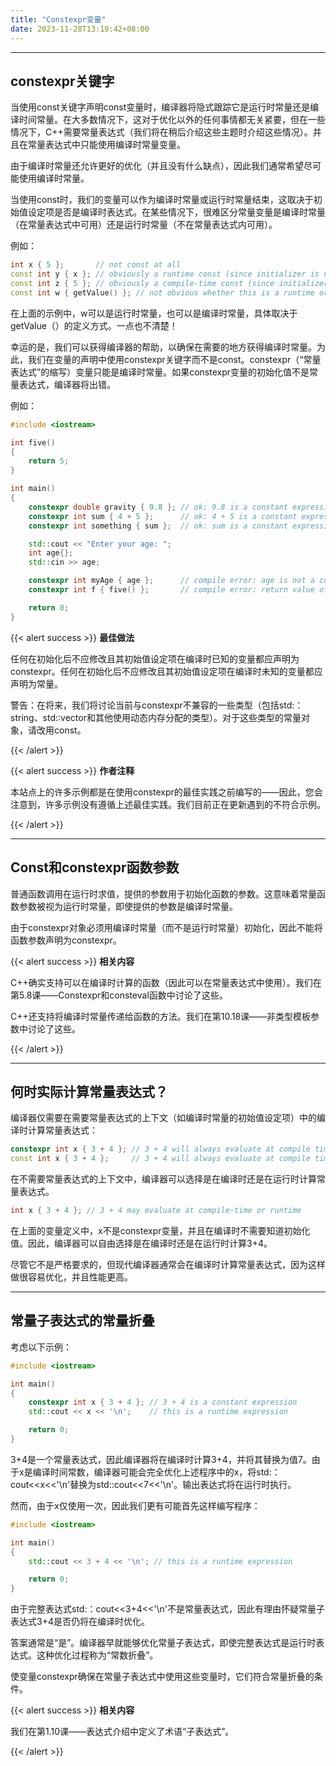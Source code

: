```yaml
---
title: "Constexpr变量"
date: 2023-11-28T13:19:42+08:00
---
```


***
## constexpr关键字

当使用const关键字声明const变量时，编译器将隐式跟踪它是运行时常量还是编译时间常量。在大多数情况下，这对于优化以外的任何事情都无关紧要，但在一些情况下，C++需要常量表达式（我们将在稍后介绍这些主题时介绍这些情况）。并且在常量表达式中只能使用编译时常量变量。

由于编译时常量还允许更好的优化（并且没有什么缺点），因此我们通常希望尽可能使用编译时常量。

当使用const时，我们的变量可以作为编译时常量或运行时常量结束，这取决于初始值设定项是否是编译时表达式。在某些情况下，很难区分常量变量是编译时常量（在常量表达式中可用）还是运行时常量（不在常量表达式内可用）。

例如：

```C++
int x { 5 };       // not const at all
const int y { x }; // obviously a runtime const (since initializer is non-const)
const int z { 5 }; // obviously a compile-time const (since initializer is a constant expression)
const int w { getValue() }; // not obvious whether this is a runtime or compile-time const
```

在上面的示例中，w可以是运行时常量，也可以是编译时常量，具体取决于getValue（）的定义方式。一点也不清楚！

幸运的是，我们可以获得编译器的帮助，以确保在需要的地方获得编译时常量。为此，我们在变量的声明中使用constexpr关键字而不是const。constexpr（“常量表达式”的缩写）变量只能是编译时常量。如果constexpr变量的初始化值不是常量表达式，编译器将出错。

例如：

```C++
#include <iostream>

int five()
{
    return 5;
}

int main()
{
    constexpr double gravity { 9.8 }; // ok: 9.8 is a constant expression
    constexpr int sum { 4 + 5 };      // ok: 4 + 5 is a constant expression
    constexpr int something { sum };  // ok: sum is a constant expression

    std::cout << "Enter your age: ";
    int age{};
    std::cin >> age;

    constexpr int myAge { age };      // compile error: age is not a constant expression
    constexpr int f { five() };       // compile error: return value of five() is not a constant expression

    return 0;
}
```

{{< alert success >}}
**最佳做法**

任何在初始化后不应修改且其初始值设定项在编译时已知的变量都应声明为constexpr。任何在初始化后不应修改且其初始值设定项在编译时未知的变量都应声明为常量。

警告：在将来，我们将讨论当前与constexpr不兼容的一些类型（包括std:：string、std:∶vector和其他使用动态内存分配的类型）。对于这些类型的常量对象，请改用const。

{{< /alert >}}

{{< alert success >}}
**作者注释**

本站点上的许多示例都是在使用constexpr的最佳实践之前编写的——因此，您会注意到，许多示例没有遵循上述最佳实践。我们目前正在更新遇到的不符合示例。

{{< /alert >}}

***
## Const和constexpr函数参数

普通函数调用在运行时求值，提供的参数用于初始化函数的参数。这意味着常量函数参数被视为运行时常量，即使提供的参数是编译时常量。

由于constexpr对象必须用编译时常量（而不是运行时常量）初始化，因此不能将函数参数声明为constexpr。

{{< alert success >}}
**相关内容**

C++确实支持可以在编译时计算的函数（因此可以在常量表达式中使用）。我们在第5.8课——Constexpr和consteval函数中讨论了这些。

C++还支持将编译时常量传递给函数的方法。我们在第10.18课——非类型模板参数中讨论了这些。

{{< /alert >}}

***
## 何时实际计算常量表达式？

编译器仅需要在需要常量表达式的上下文（如编译时常量的初始值设定项）中的编译时计算常量表达式：

```C++
constexpr int x { 3 + 4 }; // 3 + 4 will always evaluate at compile time
const int x { 3 + 4 };     // 3 + 4 will always evaluate at compile time
```

在不需要常量表达式的上下文中，编译器可以选择是在编译时还是在运行时计算常量表达式。

```C++
int x { 3 + 4 }; // 3 + 4 may evaluate at compile-time or runtime
```

在上面的变量定义中，x不是constexpr变量，并且在编译时不需要知道初始化值。因此，编译器可以自由选择是在编译时还是在运行时计算3+4。

尽管它不是严格要求的，但现代编译器通常会在编译时计算常量表达式，因为这样做很容易优化，并且性能更高。

***
## 常量子表达式的常量折叠

考虑以下示例：

```C++
#include <iostream>

int main()
{
	constexpr int x { 3 + 4 }; // 3 + 4 is a constant expression
	std::cout << x << '\n';    // this is a runtime expression

	return 0;
}
```

3+4是一个常量表达式，因此编译器将在编译时计算3+4，并将其替换为值7。由于x是编译时间常数，编译器可能会完全优化上述程序中的x，将std:：cout<<x<<'\n'替换为std::cout<<7<<'\n'。输出表达式将在运行时执行。

然而，由于x仅使用一次，因此我们更有可能首先这样编写程序：

```C++
#include <iostream>

int main()
{
	std::cout << 3 + 4 << '\n'; // this is a runtime expression

	return 0;
}
```

由于完整表达式std:：cout<<3+4<<'\n'不是常量表达式，因此有理由怀疑常量子表达式3+4是否仍将在编译时优化。

答案通常是“是”。编译器早就能够优化常量子表达式，即使完整表达式是运行时表达式。这种优化过程称为“常数折叠”。

使变量constexpr确保在常量子表达式中使用这些变量时，它们符合常量折叠的条件。

{{< alert success >}}
**相关内容**

我们在第1.10课——表达式介绍中定义了术语“子表达式”。

{{< /alert >}}

